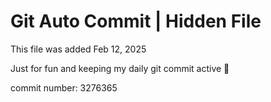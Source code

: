 # Git Auto Commit | Hidden File

This file was added Feb 12, 2025

Just for fun and keeping my daily git commit active 🤪

commit number: 3276365
